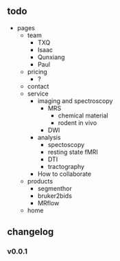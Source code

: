 ## todo
- pages
    - team
        - TXQ
        - Isaac
        - Qunxiang
        - Paul
    - pricing
        - ?
    - contact
    - service
        - imaging and spectroscopy
            - MRS
                - chemical material
                - rodent in vivo
            - DWI
        - analysis
            - spectoscopy
            - resting state fMRI
            - DTI
            - tractography
        - How to collaborate
    - products
        - segmenthor
        - bruker2bids
        - MRflow
    - home

## changelog
### v0.0.1
